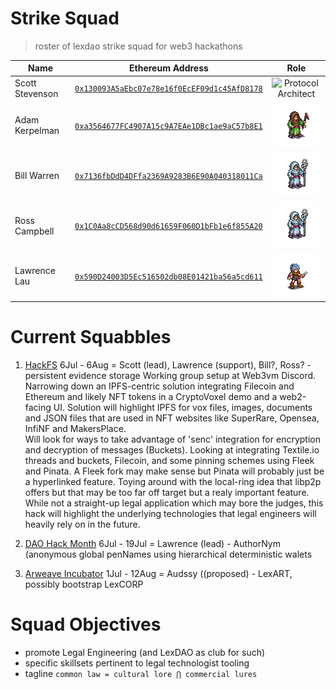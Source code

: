# Strike Squad
> roster of lexdao strike squad for web3 hackathons

| Name | Ethereum Address | Role |
|----------|:-------------:|:-----:|
| Scott Stevenson | [`0x130093A5aEbc07e78e16f0EcEF09d1c45AfD8178`](https://etherscan.io/address/0x130093A5aEbc07e78e16f0EcEF09d1c45AfD8178) | ![Protocol Architect](https://ipfs.infura.io/ipfs/Qmf2GYnbmh786qffsBFXrF1c5AzR6XMK4y8TmBXbNvYdLw) |
| Adam Kerpelman | [`0xa3564677FC4907A15c9A7EAe1DBc1ae9aC57b8E1`](https://etherscan.io/address/0xb7f49e02552751b249cae86959fd50d887708b1d) | ![Community Druid](https://raw.githubusercontent.com/gemwise-invests/Meta-Skill/master/asset/img/druid.png) | 
| Bill Warren | [`0x7136fbDdD4DFfa2369A9283B6E90A040318011Ca`](https://etherscan.io/address/0x7136fbDdD4DFfa2369A9283B6E90A040318011Ca)    | ![Blockchain Wizard](https://raw.githubusercontent.com/gemwise-invests/Meta-Skill/master/asset/img/white-mage.png) | 
| Ross Campbell | [`0x1C0Aa8cCD568d90d61659F060D1bFb1e6f855A20`](https://etherscan.io/address/0x1c0aa8ccd568d90d61659f060d1bfb1e6f855a20)  | ![Blockchain Wizard](https://raw.githubusercontent.com/gemwise-invests/Meta-Skill/master/asset/img/white-mage.png) |
| Lawrence Lau | [`0x590D24003D5Ec516502db08E01421ba56a5cd611`](https://etherscan.io/address/0x590D24003D5Ec516502db08E01421ba56a5cd611)   | ![Privacy Rogue](https://github.com/gemwise-invests/Meta-Skill/raw/master/asset/img/thief.png)|

# Current Squabbles

1. [HackFS](https://hackfs.com/#schedule) 6Jul - 6Aug = Scott (lead), Lawrence (support), Bill?, Ross? - persistent evidence storage
     Working group setup at Web3vm Discord.
     Narrowing down an IPFS-centric solution integrating Filecoin and Ethereum and likely NFT tokens in a CryptoVoxel demo and a web2-facing UI.
     Solution will highlight IPFS for vox files, images, documents and JSON files that are used in NFT websites like SuperRare, Opensea, InfiNF and MakersPlace.  
     Will look for ways to take advantage of 'senc' integration for encryption and decryption of messages (Buckets).
     Looking at integrating Textile.io threads and buckets, Filecoin, and some pinning schemes using Fleek and Pinata. A Fleek fork may make sense but Pinata will probably just be a hyperlinked feature.  Toying around with the local-ring idea that libp2p offers but that may be too far off target but a realy important feature.         
     While not a straight-up legal application which may bore the judges, this hack will highlight the underlying technologies that legal engineers will heavily rely on in the future. 

2. [DAO Hack Month](https://daohackmonth.org/) 6Jul - 19Jul = Lawrence (lead) - AuthorNym (anonymous global penNames using hierarchical deterministic walets

3.  [Arweave Incubator](https://gitcoin.co/hackathon/arweave/onboard) 1Jul - 12Aug = Audssy ((proposed) - LexART, possibly bootstrap LexCORP

# Squad Objectives

* promote Legal Engineering (and LexDAO as club for such)
* specific skillsets pertinent to legal technologist tooling 
* tagline `common law = cultural lore ⋂ commercial lures`
